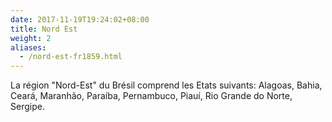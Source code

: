 ```yaml
---
date: 2017-11-19T19:24:02+08:00
title: Nord Est
weight: 2
aliases:
  - /nord-est-fr1859.html
---
```


La région "Nord-Est" du Brésil comprend les Etats suivants:
Alagoas, Bahia, Ceará, Maranhão, Paraíba, Pernambuco, Piauí, Rio Grande do Norte, Sergipe.
